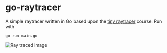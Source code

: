 # go-raytracer
A simple raytracer written in Go based upon the [tiny raytracer](https://github.com/ssloy/tinyraytracer/wiki) course.
Run with
```
go run main.go
```
![Ray traced image](https://i.imgur.com/ThOo1Er.png)
